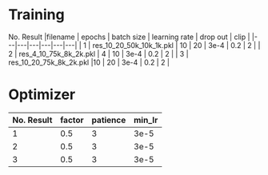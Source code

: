 # Training

No. Result |filename | epochs | batch size | learning rate | drop out | clip |
|---|---|---|---|---|---|
|  1 | res_10_20_50k_10k_1k.pkl | 10 | 20  | 3e-4  | 0.2  | 2  |
|  2 | res_4_10_75k_8k_2k.pkl | 4 | 10 | 3e-4  | 0.2  | 2  |
|  3 | res_10_20_75k_8k_2k.pkl |10 | 20 | 3e-4  | 0.2  | 2  |


# Optimizer

No. Result | factor | patience | min_lr |
|---|---|---|---|
|  1 | 0.5  | 3  | 3e-5  |
|  2 | 0.5  | 3  | 3e-5  |
|  3 | 0.5  | 3  | 3e-5  |
